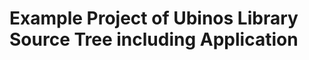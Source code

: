 Example Project of Ubinos Library Source Tree including Application
===============================================================================
